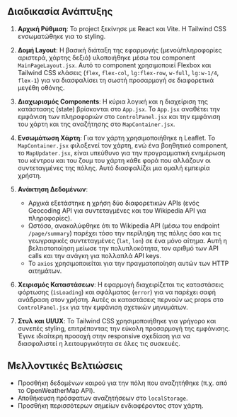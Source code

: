 ## Διαδικασία Ανάπτυξης

1.  **Αρχική Ρύθμιση**: Το project ξεκίνησε με React και Vite. Η Tailwind CSS ενσωματώθηκε για το styling.

2.  **Δομή Layout**: Η βασική διάταξη της εφαρμογής (μενού/πληροφορίες αριστερά, χάρτης δεξιά) υλοποιήθηκε μέσω του component `MainPageLayout.jsx`. Αυτό το component χρησιμοποιεί Flexbox και Tailwind CSS κλάσεις (`flex`, `flex-col`, `lg:flex-row`, `w-full`, `lg:w-1/4`, `flex-1`) για να διασφαλίσει τη σωστή προσαρμογή σε διαφορετικά μεγέθη οθόνης.

3.  **Διαχωρισμός Components**: Η κύρια λογική και η διαχείριση της κατάστασης (state) βρίσκονται στο `App.jsx`. Το `App.jsx` αναθέτει την εμφάνιση των πληροφοριών στο `ControlPanel.jsx` και την εμφάνιση του χάρτη και της αναζήτησης στο `MapContainer.jsx`.

4.  **Ενσωμάτωση Χάρτη**: Για τον χάρτη χρησιμοποιήθηκε η Leaflet. Το `MapContainer.jsx` φιλοξενεί τον χάρτη, ενώ ένα βοηθητικό component, το `MapUpdater.jsx`, είναι υπεύθυνο για την προγραμματική ενημέρωση του κέντρου και του ζουμ του χάρτη κάθε φορά που αλλάζουν οι συντεταγμένες της πόλης. Αυτό διασφαλίζει μια ομαλή εμπειρία χρήστη.

5.  **Ανάκτηση Δεδομένων**:
    *   Αρχικά εξετάστηκε η χρήση δύο διαφορετικών APIs (ενός Geocoding API για συντεταγμένες και του Wikipedia API για πληροφορίες).
    *   Ωστόσο, ανακαλύφθηκε ότι το Wikipedia API (μέσω του endpoint `/page/summary`) παρέχει τόσο την περίληψη της πόλης όσο και τις γεωγραφικές συντεταγμένες (`lat`, `lon`) σε ένα μόνο αίτημα. Αυτή η βελτιστοποίηση μείωσε την πολυπλοκότητα, τον αριθμό των API calls και την ανάγκη για πολλαπλά API keys.
    *   Το `axios` χρησιμοποιείται για την πραγματοποίηση αυτών των HTTP αιτημάτων.

6.  **Χειρισμός Καταστάσεων**: Η εφαρμογή διαχειρίζεται τις καταστάσεις φόρτωσης (`isLoading`) και σφάλματος (`error`) για να παρέχει σαφή ανάδραση στον χρήστη. Αυτές οι καταστάσεις περνούν ως props στο `ControlPanel.jsx` για την εμφάνιση σχετικών μηνυμάτων.

7.  **Στυλ και UI/UX**: Το Tailwind CSS χρησιμοποιήθηκε για γρήγορο και συνεπές styling, επιτρέποντας την εύκολη προσαρμογή της εμφάνισης. Έγινε ιδιαίτερη προσοχή στην responsive σχεδίαση για να διασφαλιστεί η λειτουργικότητα σε όλες τις συσκευές.

## Μελλοντικές Βελτιώσεις

-   Προσθήκη δεδομένων καιρού για την πόλη που αναζητήθηκε (π.χ. από το OpenWeatherMap API).
-   Αποθήκευση πρόσφατων αναζητήσεων στο `localStorage`.
-   Προσθήκη περισσότερων σημείων ενδιαφέροντος στον χάρτη.